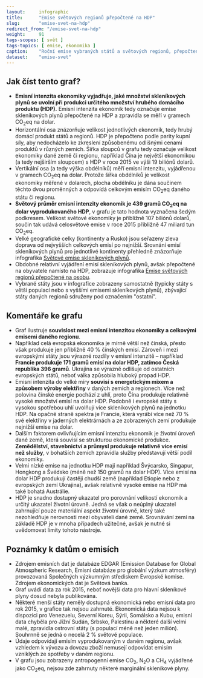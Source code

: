 ```yaml
---
layout:     infographic
title:      "Emise světových regionů přepočtené na HDP"
slug:       "emise-svet-na-hdp"
redirect_from: "/emise-svet-na-hdp"
weight:     91
tags-scopes: [ svět ]
tags-topics: [ emise, ekonomika ]
caption:    "Roční emise vybraných států a světových regionů, přepočteno v poměru k HDP a srovnáno s celkovou velikostí ekonomiky."
dataset:    "emise-svet"
---
```


## Jak číst tento graf?

* **<glossary id="emisniintenzitaekonomiky">Emisní intenzita ekonomiky</glossary> vyjadřuje, jaké množství <glossary id="antropogennisklenikoveplyny">skleníkových plynů</glossary> se uvolní při produkci určitého množství hrubého domácího produktu (HDP).** Emisní intenzita ekonomik tedy označuje emise skleníkových plynů přepočtené na HDP a zpravidla se měří v gramech <glossary id="co2eq">CO<sub>2</sub>eq</glossary> na dolar.
* Horizontální osa znázorňuje velikost jednotlivých ekonomik, tedy hrubý domácí produkt států a regionů. HDP je přepočteno podle parity kupní síly, aby nedocházelo ke zkreslení způsobenému odlišnými cenami produktů v různých zemích. Šířka sloupců v grafu tedy označuje velikost ekonomiky dané země či regionu, například Čína je největší ekonomikou (a tedy nejširším sloupcem) s HDP v roce 2015 ve výši 19 biliónů dolarů.
* Vertikální osa (a tedy výška obdélníků) měří emisní intenzitu, vyjádřenou v gramech CO<sub>2</sub>eq na dolar. Protože šířka obdélníků je velikost ekonomiky měřené v dolarech, plocha obdélníku je dána součinem těchto dvou proměnných a odpovídá celkovým emisím CO<sub>2</sub>eq daného státu či regionu.
* **Světový průměr emisní intenzity ekonomik je 439 gramů CO<sub>2</sub>eq na dolar vyprodukovaného HDP**, v grafu je tato hodnota vyznačena šedým podkresem. Velikost světové ekonomiky je přibližně 107 biliónů dolarů, součin tak udává celosvětové emise v roce 2015 přibližně 47 miliard tun CO<sub>2</sub>eq.
* Velké geografické celky (kontinenty a Rusko) jsou seřazeny zleva doprava od nejvyšších celkových emisí po nejnižší. Srovnání emisí skleníkových plynů pro jednotlivé kontinenty přehledně znázorňuje infografika [Světové emise skleníkových plynů](/infografiky/emise-svet).
* Obdobné relativní vyjádření emisí skleníkových plynů, avšak přepočtené na obyvatele namísto na HDP, zobrazuje infografika [Emise světových regionů přepočtené na osobu](/infografiky/emise-svet-na-osobu).
* Vybrané státy jsou v infografice zobrazeny samostatně (typicky státy s větší populací nebo s vyššími emisemi skleníkových plynů), zbývající státy daných regionů sdruženy pod označením &quot;ostatní&quot;.

## Komentáře ke grafu

* Graf ilustruje **souvislost mezi emisní intenzitou ekonomiky a celkovými emisemi daného regionu**.
* Například celá evropská ekonomika je mírně větší než čínská, přesto však produkuje jen přibližně 40 % čínských emisí. Zároveň i mezi evropskými státy jsou výrazné rozdíly v emisní intenzitě – například **Francie produkuje 171 gramů emisí na dolar HDP, zatímco Česká republika 396 gramů**. Ukrajina se výrazně odlišuje od ostatních evropských států, neboť válka způsobila hluboký propad HDP.
* Emisní intenzita do velké míry **souvisí s energetickým mixem a způsobem výroby elektřiny** v daných zemích a regionech. Více než polovina čínské energie pochází z uhlí, proto Čína produkuje relativně vysoké množství emisí na dolar HDP. Podobně i evropské státy s vysokou spotřebou uhlí uvolňují více skleníkových plynů na jednotku HDP. Na opačné straně spektra je Francie, která vyrábí více než 70 % své elektřiny v jaderných elektrárnách a ze zobrazených zemí produkuje nejnižší emise na dolar.
* Dalším faktorem ovlivňujícím emisní intenzitu ekonomik je životní úroveň dané země, která souvisí se strukturou ekonomické produkce. **Zemědělství, stavebnictví a průmysl produkuje relativně více emisí než služby**, v bohatších zemích zpravidla služby představují větší podíl ekonomiky.
* Velmi nízké emise na jednotku HDP mají například Švýcarsko, Singapur, Hongkong a Švédsko (méně než 150 gramů na dolar HDP). Více emisí na dolar HDP produkují častěji chudší země (například Etiopie nebo z evropských zemí Ukrajina), avšak relativně vysoké emise na HDP má také bohatá Austrálie.
* HDP je snadno dostupný ukazatel pro porovnání velikostí ekonomik a určitý ukazatel životní úrovně. Jedná se však o neúplný ukazatel zahrnující pouze materiální aspekt životní úrovně, který také nezohledňuje nerovnosti mezi obyvateli dané země. Srovnávání zemí na základě HDP je v mnoha případech užitečné, avšak je nutné si uvědomovat limity tohoto nástroje.

## Poznámky k datům o emisích

* Zdrojem emisních dat je databáze EDGAR (Emission Database for Global Atmospheric Research, Emisní databáze pro globální výzkum atmosféry) provozovaná Společných výzkumným střediskem Evropské komise. Zdrojem ekonomických dat je Světová banka.
* Graf uvádí data za rok 2015, neboť novější data pro hlavní skleníkové plyny dosud nebyla publikována.
* Některé menší státy neměly dostupná ekonomická nebo emisní data pro rok 2015, v grafice tak nejsou zahrnuté. Ekonomická data nejsou k dispozici pro Venezuelu, Severní Koreu, Sýrii, Somálsko a Kubu, emisní data chyběla pro Jižní Sudán, Srbsko, Palestinu a některé další velmi malé, zpravidla ostrovní státy (s populací méně než jeden milión). Souhrnně se jedná o necelá 2 % světové populace.
* Údaje odpovídají emisím vyprodukovaným v daném regionu, avšak vzhledem k vývozu a dovozu zboží nemusejí odpovídat emisím vzniklých ze spotřeby v daném regionu.
* V grafu jsou zobrazeny <glossary id="antropogennisklenikoveplyny">antropogenní emise</glossary> CO<sub>2</sub>, N<sub>2</sub>O a CH<sub>4</sub> vyjádřené jako <glossary id="co2eq">CO<sub>2</sub>eq</glossary>, nejsou zde zahrnuty některé marginální skleníkové plyny.
